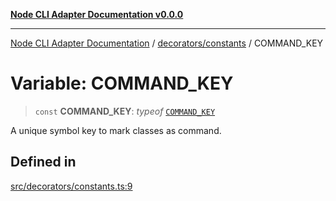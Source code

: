 [**Node CLI Adapter Documentation v0.0.0**](../../../README.md)

***

[Node CLI Adapter Documentation](../../../modules.md) / [decorators/constants](../README.md) / COMMAND\_KEY

# Variable: COMMAND\_KEY

> `const` **COMMAND\_KEY**: *typeof* [`COMMAND_KEY`](COMMAND_KEY.md)

A unique symbol key to mark classes as command.

## Defined in

[src/decorators/constants.ts:9](https://github.com/stonemjs/node-cli-adapter/blob/51fcc01bbd0eb589538cce80e62e720559e5481a/src/decorators/constants.ts#L9)
